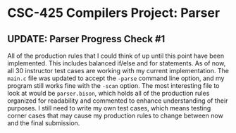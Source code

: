 # CSC-425 Compilers Project: Parser

## UPDATE: Parser Progress Check #1
All of the production rules that I could think of up until this point have been implemented. This includes balanced if/else and for statements. As of now, all 30 instructor test cases are working with my current implementation. The `main.c` file was updated to accept the `-parse` command line option, and my program still works fine with the `-scan` option. The most interesting file to look at would be `parser.bison`, which holds all of the production rules organized for readability and commented to enhance understanding of their purposes. I still need to write my own test cases, which means testing corner cases that may cause my production rules to change between now and the final submission.
